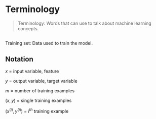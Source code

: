 # Terminology
> Terminology: Words that can use to talk about machine learning concepts.


## 
Training set: Data used to train the model.

## Notation
$x$ = input variable, feature

$y$ = output variable, target variable

$m$ = number of training examples

$(x,y)$ = single training examples

$(x^{(i)},y^{(i)})$ = $i^{th}$ training example
